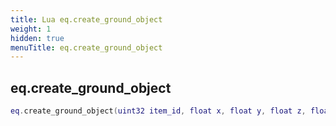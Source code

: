 ```yaml
---
title: Lua eq.create_ground_object
weight: 1
hidden: true
menuTitle: eq.create_ground_object
---
```

## eq.create_ground_object
```lua
eq.create_ground_object(uint32 item_id, float x, float y, float z, float h, uint32 decay_time); -- void
```